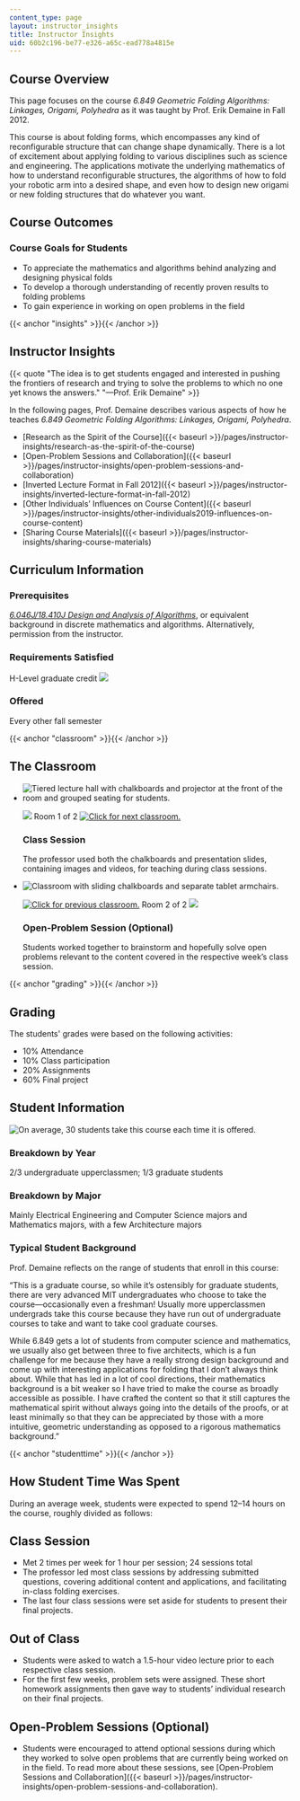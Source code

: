 ```yaml
---
content_type: page
layout: instructor_insights
title: Instructor Insights
uid: 60b2c196-be77-e326-a65c-ead778a4815e
---
```


Course Overview
---------------

This page focuses on the course _6.849 Geometric Folding Algorithms: Linkages, Origami, Polyhedra_ as it was taught by Prof. Erik Demaine in Fall 2012.

This course is about folding forms, which encompasses any kind of reconfigurable structure that can change shape dynamically. There is a lot of excitement about applying folding to various disciplines such as science and engineering. The applications motivate the underlying mathematics of how to understand reconfigurable structures, the algorithms of how to fold your robotic arm into a desired shape, and even how to design new origami or new folding structures that do whatever you want.

Course Outcomes
---------------

### Course Goals for Students

*   To appreciate the mathematics and algorithms behind analyzing and designing physical folds
*   To develop a thorough understanding of recently proven results to folding problems
*   To gain experience in working on open problems in the field

{{< anchor "insights" >}}{{< /anchor >}}

Instructor Insights
-------------------

{{< quote "The idea is to get students engaged and interested in pushing the frontiers of research and trying to solve the problems to which no one yet knows the answers." "—Prof. Erik Demaine" >}}

In the following pages, Prof. Demaine describes various aspects of how he teaches _6.849 Geometric Folding Algorithms: Linkages, Origami, Polyhedra_.

*   [Research as the Spirit of the Course]({{< baseurl >}}/pages/instructor-insights/research-as-the-spirit-of-the-course)
*   [Open-Problem Sessions and Collaboration]({{< baseurl >}}/pages/instructor-insights/open-problem-sessions-and-collaboration)
*   [Inverted Lecture Format in Fall 2012]({{< baseurl >}}/pages/instructor-insights/inverted-lecture-format-in-fall-2012)
*   [Other Individuals’ Influences on Course Content]({{< baseurl >}}/pages/instructor-insights/other-individuals2019-influences-on-course-content)
*   [Sharing Course Materials]({{< baseurl >}}/pages/instructor-insights/sharing-course-materials)

Curriculum Information
----------------------

### Prerequisites

[_6.046J/18.410J Design and Analysis of Algorithms_](/courses/6-046j-design-and-analysis-of-algorithms-spring-2012/), or equivalent background in discrete mathematics and algorithms. Alternatively, permission from the instructor.

### Requirements Satisfied

H-Level graduate credit ![](/images/educator/icon-question-hlevel.png)

### Offered

Every other fall semester

{{< anchor "classroom" >}}{{< /anchor >}}

The Classroom
-------------

*   ![Tiered lecture hall with chalkboards and projector at the front of the room and grouped seating for students.](BASEURL_PLACEHOLDER/resources/6-849_classroom-1)
    
    ![](/images/educator/classroom_prev.png) Room 1 of 2 [![Click for next classroom.](/images/educator/classroom_next.png)](#)
    
    ### Class Session
    
    The professor used both the chalkboards and presentation slides, containing images and videos, for teaching during class sessions.
    
*   ![Classroom with sliding chalkboards and separate tablet armchairs.](BASEURL_PLACEHOLDER/resources/6-849_classroom-2)
    
    [![Click for previous classroom.](/images/educator/classroom_prev.png)](#) Room 2 of 2 ![](/images/educator/classroom_next.png)
    
    ### Open-Problem Session (Optional)
    
    Students worked together to brainstorm and hopefully solve open problems relevant to the content covered in the respective week’s class session.
    

{{< anchor "grading" >}}{{< /anchor >}}

Grading
-------

The students' grades were based on the following activities:

- 10% Attendance
- 10% Class participation
- 20% Assignments
- 60% Final project

Student Information
-------------------

![On average, 30 students take this course each time it is offered.](BASEURL_PLACEHOLDER/resources/6-849_stat-students)

### Breakdown by Year

2/3 undergraduate upperclassmen; 1/3 graduate students

### Breakdown by Major

Mainly Electrical Engineering and Computer Science majors and Mathematics majors, with a few Architecture majors

### Typical Student Background

Prof. Demaine reflects on the range of students that enroll in this course:

“This is a graduate course, so while it’s ostensibly for graduate students, there are very advanced MIT undergraduates who choose to take the course—occasionally even a freshman! Usually more upperclassmen undergrads take this course because they have run out of undergraduate courses to take and want to take cool graduate courses.

While 6.849 gets a lot of students from computer science and mathematics, we usually also get between three to five architects, which is a fun challenge for me because they have a really strong design background and come up with interesting applications for folding that I don’t always think about. While that has led in a lot of cool directions, their mathematics background is a bit weaker so I have tried to make the course as broadly accessible as possible. I have crafted the content so that it still captures the mathematical spirit without always going into the details of the proofs, or at least minimally so that they can be appreciated by those with a more intuitive, geometric understanding as opposed to a rigorous mathematics background.”

{{< anchor "studenttime" >}}{{< /anchor >}}

How Student Time Was Spent
--------------------------

During an average week, students were expected to spend 12–14 hours on the course, roughly divided as follows:

Class Session
-------------

*   Met 2 times per week for 1 hour per session; 24 sessions total
*   The professor led most class sessions by addressing submitted questions, covering additional content and applications, and facilitating in-class folding exercises.
*   The last four class sessions were set aside for students to present their final projects.

Out of Class
------------

*   Students were asked to watch a 1.5-hour video lecture prior to each respective class session.
*   For the first few weeks, problem sets were assigned. These short homework assignments then gave way to students’ individual research on their final projects.

Open-Problem Sessions (Optional)
--------------------------------

*   Students were encouraged to attend optional sessions during which they worked to solve open problems that are currently being worked on in the field. To read more about these sessions, see [Open-Problem Sessions and Collaboration]({{< baseurl >}}/pages/instructor-insights/open-problem-sessions-and-collaboration).